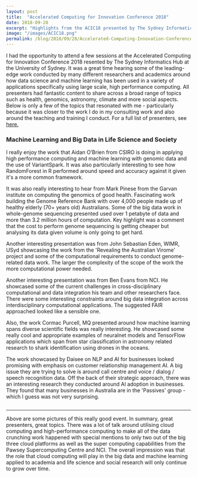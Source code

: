 ```yaml
---
layout: post
title:  "Accelerated Computing for Innovation Conference 2018"
date: 2018-09-28
excerpt: "Highlights from the ACIC18 presented by The Sydney Informatics Hub at the University of Sydney"
image: "/images/ACIC18.png"
permalink: /blog/2018/09/28/Accelerated-Computing-Innovation-Conference-USYD
---
```


I had the opportunity to attend a few sessions at the Accelerated Computing for Innovation Conference 2018 resented by The Sydney Informatics Hub at the University of Sydney. It was a great time hearing some of the leading-edge work conducted by many different researchers and academics around how data science and machine learning has been used in a variety of applications specifically using large scale, high performance computing. All presenters had fantastic content to share across a broad range of topics such as health, genomics, astronomy, climate and more social aspects. Below is only a few of the topics that resonated with me - particularly because it was closer to the work I do in my consulting work and also around the teaching and training I conduct. For a full list of presenters, see <a href="https://informatics.sydney.edu.au/hpc_conference/">here.</a>


<h3>Machine Learning and Big Data in Life Science and Society</h3>


I really enjoy the work that Aidan O’Brien from CSIRO is doing in applying high performance computing and machine learning with genomic data and the use of VariantSpark. It was also particularly interesting to see how RandomForest in R performed around speed and accuracy against it given it's a more common framework.


It was also really interesting to hear from Mark Pinese from the Garvan institute on computing the genomics of good health. Fascinating work building the Genome Reference Bank with over 4,000 people made up of healthy elderly (70+ years old) Australians. Some of the big data work in whole-genome sequencing presented used over 1 petabyte of data and more than 3.2 million hours of computation. Key highlight was a comment that the cost to perform genome sequencing is getting cheaper but analysing its data given volume is only going to get hard.

Another interesting presentation was from John Sebastian Eden, WIMR, USyd showcasing the work from the 'Revealing the Australian Virome' project and some of the computational requirements to conduct genome-related data work. The larger the complexity of the scope of the work the more computational power needed.


Another interesting presentation was from Ben Evans from NCI. He showcased some of the current challenges in cross-disciplinary computational and data integration his team and other researchers face. There were some interesting constraints around big data integration across interdisciplinary computational applications. The suggested FAIR approached looked like a sensible one.


Also, the work Cormac Purcell, MQ presented around how machine learning spans diverse scientific fields was really interesting. He showcased some really cool and appropriate examples of neuralnet models and TensorFlow applications which span from star classification in astronomy related research to shark identification using drones in the oceans. 


The work showcased by Daisee on NLP and AI for businesses looked promising with emphasis on customer relationship management AI. A big issue they are trying to solve is around call centre and voice / dialog / speech recognition data. Off the back of their strategic approach, there was an interesting research they conducted around AI adoption in businesses. They found that many businesses in Australia are in the 'Passives' group - which I guess was not very surprising.


<div class="box alt">
	<div class="row 50% uniform">
		<div class="4u"><span class="image fit"><img src="{{ "/images/ACIC18-2.png" | absolute_url }}" alt="" /></span></div>
		<div class="4u"><span class="image fit"><img src="{{ "/images/ACIC18-3.png" | absolute_url }}" alt="" /></span></div>
		<div class="4u"><span class="image fit"><img src="{{ "/images/ACIC18-4.png" | absolute_url }}" alt="" /></span></div>
		<div class="4u"><span class="image fit"><img src="{{ "/images/ACIC18-5.png" | absolute_url }}" alt="" /></span></div>
		<div class="4u"><span class="image fit"><img src="{{ "/images/ACIC18-6-1.png" | absolute_url }}" alt="" /></span></div>
		<div class="4u"><span class="image fit"><img src="{{ "/images/ACIC18-6-2.png" | absolute_url }}" alt="" /></span></div>
		<div class="4u"><span class="image fit"><img src="{{ "/images/ACIC18-7-1.png" | absolute_url }}" alt="" /></span></div>
		<div class="4u"><span class="image fit"><img src="{{ "/images/ACIC18-7-2.png" | absolute_url }}" alt="" /></span></div>
		<div class="4u"><span class="image fit"><img src="{{ "/images/ACIC18-8.png" | absolute_url }}" alt="" /></span></div>
	</div>
</div>

***

Above are some pictures of this really good event. In summary, great presenters, great topics. There was a lot of talk around utilising cloud computing and high-performance computing to make all of the data crunching work happened with special mentions to only two out of the big three cloud platforms as well as the super computing capabilities from the Pawsey Supercomputing Centre and NCI. The overall impression was that the role that cloud computing will play in the big data and machine learning applied to academia and life science and social research will only continue to grow over time.
